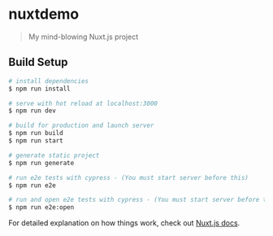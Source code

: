 # nuxtdemo

> My mind-blowing Nuxt.js project

## Build Setup

``` bash
# install dependencies
$ npm run install

# serve with hot reload at localhost:3000
$ npm run dev

# build for production and launch server
$ npm run build
$ npm run start

# generate static project
$ npm run generate

# run e2e tests with cypress - (You must start server before this)
$ npm run e2e

# run and open e2e tests with cypress - (You must start server before this)
$ npm run e2e:open
```

For detailed explanation on how things work, check out [Nuxt.js docs](https://nuxtjs.org).
